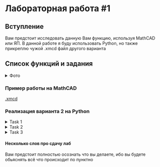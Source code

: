 # Лабораторная работа #1

## Вступление

Вам предстоит исследовать данную Вам функцию, используя MathCAD 
или ЯП. В данной работе я буду использовать Python, но также 
прикреплю чужой .xmcd файл другого варианта

## Список функций и задания
<details>
  <summary>Фото</summary>

  ![image](https://user-images.githubusercontent.com/76239707/222967707-5886504e-2609-455b-81b9-6b34dec97a95.png)
  ![image](https://user-images.githubusercontent.com/76239707/222967719-e9a3cf8c-9e58-4a20-a876-d25ae4014d43.png)
  ![image](https://user-images.githubusercontent.com/76239707/222967724-7a508a39-2871-45a2-8691-a2f54166599f.png)
  ![image](https://user-images.githubusercontent.com/76239707/222967732-50c6553c-13e8-40f8-b457-70b690bcb961.png)
</details>

### Пример работы на MathCAD

[.xmcd](./example_mathcad.xmcd)


### Реализация варианта 2 на Python
<details>
  <summary>Task 1</summary>
  
```Python
import numpy as np
import matplotlib.pyplot as plt
import matplotlib
from matplotlib import ticker

matplotlib.rcParams.update({'font.size': 15})


def setup_plot_settings(fig, ax):
    fig.set_figwidth(10)
    fig.set_figheight(10)

    ax.set_xlabel(r'x', fontsize=15)
    ax.set_ylabel(r'f(x)', fontsize=15)

    ax.set_xlim([-5., 5.])
    ax.set_ylim([-5., 5.])

    ax.legend(fontsize=16)
    ax.minorticks_on()

    ax.grid(which='major')
    ax.grid(which='minor', linestyle=':')

    ax.xaxis.set_major_locator(ticker.MultipleLocator(1))
    ax.xaxis.set_minor_locator(ticker.MultipleLocator(0.5))
    ax.yaxis.set_major_locator(ticker.MultipleLocator(1))
    ax.yaxis.set_minor_locator(ticker.MultipleLocator(0.5))


# ------------- 1 -------------

x = np.round(np.arange(-10, 10, 0.1), 1)
# Функция
y_1 = 2 * x / (1 - x ** 2)

# Производная функции y_1
dx = x[1] - x[0]
dydx = np.gradient(y_1, dx)

fig, ax = plt.subplots()

# График
ax.plot(x, y_1, label=r'$f_1(x)=2x/(1 - x^2)$')
ax.plot(x, dydx, label=r"$f_1'(x)=(2 + 2x^2)/(1 - x^2)^2$")

# Установки
setup_plot_settings(fig, ax)
fig.suptitle('График функции и ее первой производной')

# Асимптоты
ax.plot(x, [0 for a in range(len(x))], ':r')  # y = 0 - горизонтальная асимптота
ax.plot([-1 for b in range(len(x))], x, ':b')  # x = 1 - вертикальная асимптота
ax.plot([1 for c in range(len(x))], x, ':b')  # x = -1 - вертикальная асимптота

ax.plot(x, [0 for g in range(len(x))], color='black')  # y = 0 - ось x

plt.show()

# ------------- 2 -------------

# Вторая Производная функции y_1
d2ydx2 = np.gradient(dydx, dx)
fig, ax = plt.subplots()

# График
ax.plot(x, y_1, label=r'$f_1(x)=2x/(1 - x^2)$')
ax.plot(x, d2ydx2, label=r"$f_1''(x)=(12x + 4x^3)/(1 - x^2)^3$")

# Установки
setup_plot_settings(fig, ax)
fig.suptitle('График функции и ее второй производной')

# Асимптоты
ax.plot(x, [0 for d in range(len(x))], ':r')  # y = 0 - горизонтальная асимптота
ax.plot([-1 for e in range(len(x))], x, ':b')  # x = 1 - вертикальная асимптота
ax.plot([1 for f in range(len(x))], x, ':b')  # x = -1 - вертикальная асимптота

plt.show()

y_1_break_points = x[np.where(np.abs(y_1) == np.inf)]

print(
    "1) Область определения функции f(x) = 2x/(1 - x^2): ",
    f"    [ х | {''.join(f'x != {point}, ' for point in y_1_break_points)}х ∈ R]",
    sep="\n",
    end="\n\n"
)

print(
    "2) Исследование функции на четность/нечетность:",
    "    f(x) = 2x/(1 - x^2)",
    "    f(-x) = 2(-x)/(1 - (-x)^2) = - 2x/(1 - x^2)",
    "    f(-x) = - f(x)",
    "    Функция f(x) является нечетной",
    sep="\n",
    end="\n\n"
)

print(
    "3) Точки пересечения графика функции с осями координат:",
    "     f(x) = 2x/(1 - x^2)",
    "     f(x) = 0: x = 0",
    "     f(0) = 0: 2 * 0 / (1 - 0^2) = 0",
    "     Точка пересечения: (0, 0)",
    sep="\n",
    end="\n\n"
)

print(
    "4) Исследование функции на непрерывность:",
    "    f(x) = 2x/(1 - x^2)",
    f"    Точки разрыва: {', '.join(f'{point}' for point in y_1_break_points)}",
    "    f(-1) = 2 * (-1) / (1 - (-1)^2) = -2/0 = -inf",
    "    f(1) = 2 * 1 / (1 - 1^2) = 2/0 = inf",
    "    Функция f(x) не является непрерывной т.к есть точки разрыва\n",
    "    Определим род точек разрыва:",
    "    - Для точки разрыва x= -1:",
    "        При x -> -1-0, f(x) -> +inf",
    "        При x -> -1+0, f(x) -> -inf",
    "    - Для точки разрыва x= 1:",
    "        При x -> 1-0, f(x) -> +inf",
    "        При x -> 1+0, f(x) -> -inf",
    "    Таким образом, обе точки разрыва являются точками разрыва второго рода.\n",
    "    Функция имеет 2 вертикальные асимптоты x = -1 и x = 1 (голубые штриховые линии)",
    sep="\n",
    end="\n\n"
)

print(
    "5) Исследование поведения функции в бесконечности:",
    "     f(x) = 2x/(1 - x^2)",
    "     при x → ±inf, f(x) -> 0",
    "     => у функции есть горизонтальная асимптота y = 0 при x → ±inf (красная штриховая линия).\n",

    sep="\n",
    end="\n\n"
)

print(
    "6) Наклонные асимптоты:",
    "     f(x) = 2x/(1 - x^2)",
    "     при x → ±inf, f(x)/x -> 0"
    "     f(x) не имеет наклонных асимптот, "
    "так как ее график не стремится к какой-либо наклонной прямой "
    "при приближении аргумента x к бесконечности",
    "     => функция не имеет наклонных асимптот",
    sep="\n",
    end="\n\n"
)

print(
    "7) Первая производная, интервалы возрастания/убывания, экстремумы:",
    "     f(x) = 2x/(1 - x^2)",
    "     f'(x) = (2 + 2x^2)/(1 - x^2)^2",
    "",
    "     Интервалы убывания возрастания f(x):",
    "     Так как f'(x) положительна на всем интервале определения, то",
    "     -inf < x < -1: f(x) возрастает",
    "     -1 < x < 1: f(x) возрастает",
    "     1 < x < +inf: f(x) возрастает",
    "",
    "     Так как f'(x) != 0 на всем интервале определения, то",
    "     Нет глобальных экстремумов функции f(x)",
    sep="\n",
    end="\n\n"
)

print(
    "8) Вторая производная, интервалы выпуклости/вогнутости, точки перегиба:",
    "     f(x) = 2x/(1 - x^2)",
    "     f''(x) = (12x + 4x^3)/(1 - x^2)^3",
    "",
    "     Интервалы выпуклости/вогнутости f(x):",
    "     -inf < x < -1: f''(x)+ => вогнута ВНИЗ",
    "     -1 < x < 0: f''(x)- => выпукла ВВЕРХ",
    "     0 < x < 1: f''(x)+ => вогнута ВНИЗ",
    "     1 < x < +inf: f''(x)+ => выпукла ВВЕРХ",
    "",
    "     Точки перегиба функции f(x):",
    "     f''(x) = 0",
    "     (12x + 4x^3)/(1 - x^2)^3 = 0",
    "     x = 0",
    "     Точка перегиба: (0, 0)",
    sep="\n",
    end="\n\n"
)  
```
</details>

<details>
  <summary>Task 2</summary>
  
  ```Python
  import numpy as np
  import matplotlib.pyplot as plt

  a = 15
  t = np.linspace(0, 2 * np.pi, 1000)

  x = 2 * a * np.cos(t) - a * np.cos(2 * t)
  y = 2 * a * np.sin(t) - a * np.sin(2 * t)

  plt.plot(x, y)
  plt.title("Кардиоида")
  plt.grid()
  plt.show()
  ```
</details>

<details>
  <summary>Task 3</summary>
  
```Python
import numpy as np
import matplotlib.pyplot as plt

a = 1
fi = np.linspace(0, 4 * np.pi, 100)

r = a * np.cos(4 * fi)

plt.polar(fi, r)
plt.title("Четырехлистная роза")
plt.grid()
plt.show()
```
</details>

#### Несколько слов про сдачу лаб

Вам предстоит полностью осознать что вы делаете, ибо вы будете обьяснять всё что происходит по пунктно
